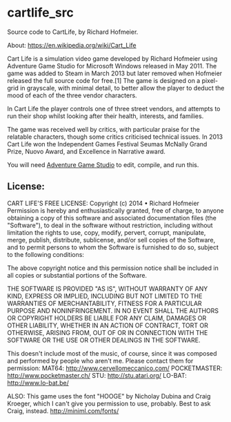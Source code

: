 # cartlife_src
Source code to CartLife, by Richard Hofmeier.

About: https://en.wikipedia.org/wiki/Cart_Life

Cart Life is a simulation video game developed by Richard Hofmeier using Adventure Game Studio for Microsoft Windows released in May 2011. The game was added to Steam in March 2013 but later removed when Hofmeier released the full source code for free.[1] The game is designed on a pixel-grid in grayscale, with minimal detail, to better allow the player to deduct the mood of each of the three vendor characters.

In Cart Life the player controls one of three street vendors, and attempts to run their shop whilst looking after their health, interests, and families.

The game was received well by critics, with particular praise for the relatable characters, though some critics criticised technical issues. In 2013 Cart Life won the Independent Games Festival Seumas McNally Grand Prize, Nuovo Award, and Excellence in Narrative award.

You will need [Adventure Game Studio](http://www.adventuregamestudio.co.uk/) to edit, compile, and run this.



## License:

CART LIFE'S FREE LICENSE: Copyright (c) 2014 • Richard Hofmeier Permission is hereby and enthusiastically granted, free of charge, to anyone obtaining a copy of this software and associated documentation files (the "Software"), to deal in the software without restriction, including without limitation the rights to use, copy, modify, pervert, corrupt, manipulate, merge, publish, distribute, sublicense, and/or sell copies of the Software, and to permit persons to whom the Software is furnished to do so, subject to the following conditions:

The above copyright notice and this permission notice shall be included in all copies or substantial portions of the Software.

THE SOFTWARE IS PROVIDED "AS IS", WITHOUT WARRANTY OF ANY KIND, EXPRESS OR IMPLIED, INCLUDING BUT NOT LIMITED TO THE WARRANTIES OF MERCHANTABILITY, FITNESS FOR A PARTICULAR PURPOSE AND NONINFRINGEMENT. IN NO EVENT SHALL THE AUTHORS OR COPYRIGHT HOLDERS BE LIABLE FOR ANY CLAIM, DAMAGES OR OTHER LIABILITY, WHETHER IN AN ACTION OF CONTRACT, TORT OR OTHERWISE, ARISING FROM, OUT OF OR IN CONNECTION WITH THE SOFTWARE OR THE USE OR OTHER DEALINGS IN THE SOFTWARE.

This doesn't include most of the music, of course, since it was composed and performed by people who aren't me. Please contact them for permission: MAT64: http://www.cervellomeccanico.com/ POCKETMASTER: http://www.pocketmaster.ch/ STU: http://stu.atari.org/ LO-BAT: http://www.lo-bat.be/

ALSO: This game uses the font "HOOGE" by Nicholay Dubina and Craig Kroeger, which I can't give you permission to use, probably. Best to ask Craig, instead. http://miniml.com/fonts/
